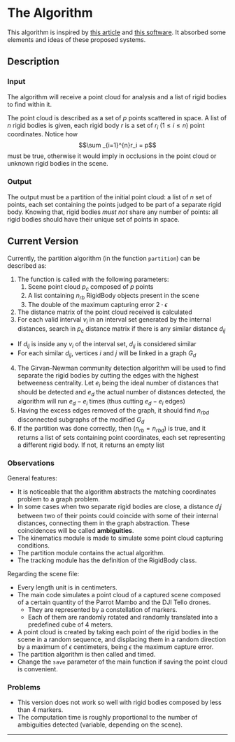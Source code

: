 # The Algorithm

This algorithm is inspired by [this article](https://www.scitepress.org/papers/2007/20528/20528.pdf) and [this software](https://v22.wiki.optitrack.com/index.php?title=Rigid_Body_Tracking). It absorbed some elements and ideas of these proposed systems.

## Description

### Input

The algorithm will receive a point cloud for analysis and a list of rigid bodies to find within it.

The point cloud is described as a set of $p$ points scattered in space. A list of $n$ rigid bodies is given, each rigid body $r$ is a set of $r_i \ (1 \leq i \leq n)$ point coordinates. Notice how
$$\sum _{i=1}^{n}r_i = p$$ 
must be true, otherwise it would imply in occlusions in the point cloud or unknown rigid bodies in the scene.

### Output

The output must be a partition of the initial point cloud: a list of $n$ set of points, each set containing the points judged to be part of a separate rigid body. Knowing that, rigid bodies *must not* share any number of points: all rigid bodies should have their unique set of points in space.

## Current Version 

Currently, the partition algorithm (in the function `partition`) can be described as:

1. The function is called with the following parameters:
   1. Scene point cloud $p_c$ composed of $p$ points
   2. A list containing $n_{rb}$ RigidBody objects present in the scene
   3. The double of the maximum capturing error $2 \cdot \epsilon$
2. The distance matrix of the point cloud received is calculated
3. For each valid interval $v_i$ in an interval set generated by the internal distances, search in $p_c$ distance matrix if there is any similar distance $d_{ij}$ 
- If $d_{ij}$ is inside any $v_i$ of the interval set, $d_{ij}$ is considered similar
- For each similar $d_{ij}$, vertices $i$ and $j$ will be linked in a graph $G_d$
4. The Girvan-Newman community detection algorithm will be used to find separate the rigid bodies by cutting the edges with the highest betweeness centrality. 
Let $e_i$ being the ideal number of distances that should be detected and $e_d$ the actual number of distances detected, the algorithm will run $e_d - e_i$ times (thus cutting $e_d - e_i$ edges)
5. Having the excess edges removed of the graph, it should find $n_{rbd}$ disconnected subgraphs of the modified $G_d$
6. If the partition was done correctly, then $(n_{rb} = n_{rbd})$ is true, and it returns a list of sets containing point coordinates, each set representing a different rigid body.
   If not, it returns an empty list 

### Observations

General features:

- It is noticeable that the algorithm abstracts the matching coordinates problem to a graph problem.
- In some cases when two separate rigid bodies are close, a distance $d_ij$ between two of their points could coincide with some of their internal distances, connecting them in the graph abstraction. These coincidences will be called **ambiguities**.
- The kinematics module is made to simulate some point cloud capturing conditions.
- The partition module contains the actual algorithm.
- The tracking module has the definition of the RigidBody class.

Regarding the scene file:

- Every length unit is in centimeters.
- The main code simulates a point cloud of a captured scene composed of a certain quantity of the Parrot Mambo and the DJI Tello drones.
  - They are represented by a constellation of markers.
  - Each of them are randomly rotated and randomly translated into a predefined cube of 4 meters. 
- A point cloud is created by taking each point of the rigid bodies in the scene in a random sequence, and displacing them in a random direction by a maximum of $\epsilon$ centimeters, being $\epsilon$ the maximum capture error. 
- The partition algorithm is then called and timed. 
- Change the `save` parameter of the main function if saving the point cloud is convenient.

### Problems

- This version does not work so well with rigid bodies composed by less than 4 markers.
- The computation time is roughly proportional to the number of ambiguities detected (variable, depending on the scene).
 
---